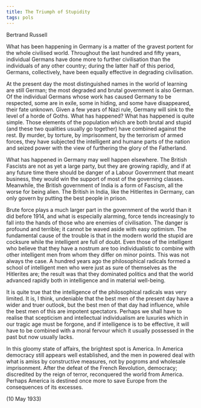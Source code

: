 ```yaml
---
title: The Triumph of Stupidity
tags: pols 
---
```


Bertrand Russell

What has been happening in Germany is a matter of the gravest portent for the whole civilised world. Throughout the last hundred and fifty years, individual Germans have done more to further civilisation than the individuals of any other country; during the latter half of this period, Germans, collectively, have been equally effective in degrading civilisation. 

At the present day the most distinguished names in the world of learning are still German; the most degraded and brutal government is also German. Of the individual Germans whose work has caused Germany to be respected, some are in exile, some in hiding, and some have disappeared, their fate unknown. Given a few years of Nazi rule, Germany will sink to the level of a horde of Goths.
What has happened? What has happened is quite simple. Those elements of the population which are both brutal and stupid (and these two qualities usually go together) have combined against the rest. By murder, by torture, by imprisonment, by the terrorism of armed forces, they have subjected the intelligent and humane parts of the nation and seized power with the view of furthering the glory of the Fatherland.

What has happened in Germany may well happen elsewhere. The British Fascists are not as yet a large party, but they are growing rapidly, and if at any future time there should be danger of a Labour Government that meant business, they would win the support of most of the governing classes. Meanwhile, the British government of India is a form of Fascism, all the worse for being alien. The British in India, like the Hitlerites in Germany, can only govern by putting the best people in prison.

Brute force plays a much larger part in the government of the world than it did before 1914, and what is especially alarming, force tends increasingly to fall into the hands of those who are enemies of civilisation. The danger is profound and terrible; it cannot be waved aside with easy optimism.
The fundamental cause of the trouble is that in the modern world the stupid are cocksure while the intelligent are full of doubt. Even those of the intelligent who believe that they have a nostrum are too individualistic to combine with other intelligent men from whom they differ on minor points. This was not always the case. A hundred years ago the philosophical radicals formed a school of intelligent men who were just as sure of themselves as the Hitlerites are; the result was that they dominated politics and that the world advanced rapidly both in intelligence and in material well-being.

It is quite true that the intelligence of the philosophical radicals was very limited. It is, I think, undeniable that the best men of the present day have a wider and truer outlook, but the best men of that day had influence, while the best men of this are impotent spectators. Perhaps we shall have to realise that scepticism and intellectual individualism are luxuries which in our tragic age must be forgone, and if intelligence is to be effective, it will have to be combined with a moral fervour which it usually possessed in the past but now usually lacks. 

In this gloomy state of affairs, the brightest spot is America. In America democracy still appears well established, and the men in powered deal with what is amiss by constructive measures, not by pogroms and wholesale imprisonment. After the defeat of the French Revolution, democracy; discredited by the reign of terror, reconquered the world from America. Perhaps America is destined once more to save Europe from the consequences of its excesses.

(10 May 1933)
